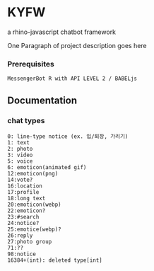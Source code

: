 # KYFW
a rhino-javascript chatbot framework

One Paragraph of project description goes here

### Prerequisites

```
MessengerBot R with API LEVEL 2 / BABELjs
```

## Documentation

### chat types

```
0: line-type notice (ex. 입/퇴장, 가리기)
1: text
2: photo
3: video
5: voice
6: emoticon(animated gif)
12:emoticon(png)
14:vote?
16:location
17:profile
18:long text
20:emoticon(webp)
22:emoticon?
23:#search
24:notice?
25:emotice(webp)?
26:reply
27:photo group
71:??
98:notice
16384+(int): deleted type[int]
```